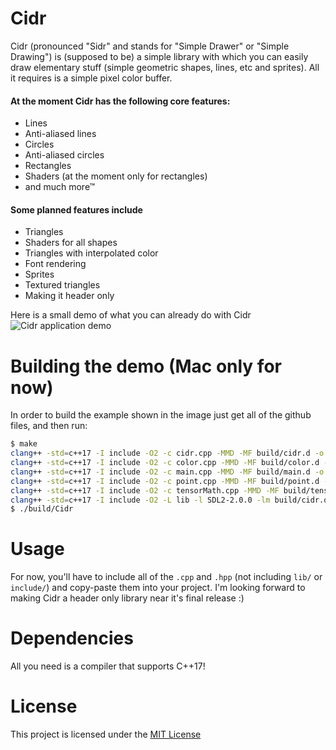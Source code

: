 # Cidr
Cidr (pronounced "Sidr" and stands for "Simple Drawer" or "Simple Drawing") is (supposed to be) a simple library with which you can easily draw elementary stuff (simple geometric shapes, lines, etc and sprites). All it requires is a simple pixel color buffer.

#### At the moment Cidr has the following core features:
 * Lines 
 * Anti-aliased lines
 * Circles
 * Anti-aliased circles
 * Rectangles
 * Shaders (at the moment only for rectangles)
 * and much more™

#### Some planned features include
 * Triangles 
 * Shaders for all shapes
 * Triangles with interpolated color
 * Font rendering 
 * Sprites
 * Textured triangles
 * Making it header only

Here is a small demo of what you can already do with Cidr
![Cidr application demo](https://imgur.com/K4kjS5C.jpg)

# Building the demo (Mac only for now)
In order to build the example shown in the image just get all of the github files, and then run:
```bash
$ make
clang++ -std=c++17 -I include -O2 -c cidr.cpp -MMD -MF build/cidr.d -o build/cidr.o
clang++ -std=c++17 -I include -O2 -c color.cpp -MMD -MF build/color.d -o build/color.o
clang++ -std=c++17 -I include -O2 -c main.cpp -MMD -MF build/main.d -o build/main.o
clang++ -std=c++17 -I include -O2 -c point.cpp -MMD -MF build/point.d -o build/point.o
clang++ -std=c++17 -I include -O2 -c tensorMath.cpp -MMD -MF build/tensorMath.d -o build/tensorMath.o
clang++ -std=c++17 -I include -O2 -L lib -l SDL2-2.0.0 -lm build/cidr.o build/color.o build/main.o build/point.o build/tensorMath.o -o build/Cidr
$ ./build/Cidr
```

# Usage
For now, you'll have to include all of the `.cpp` and `.hpp` (not including `lib/` or `include/`) and copy-paste them into your project. I'm looking forward to making Cidr a header only library near it's final release :)

# Dependencies
All you need is a compiler that supports C++17!

# License 
This project is licensed under the [MIT License](https://www.tldrlegal.com/l/mit/)
